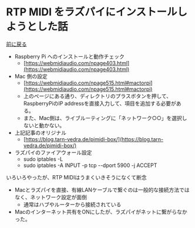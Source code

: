 # RTP MIDI をラズパイにインストールしようとした話

[前に戻る](raspi_main.md)

- Raspberry Pi へのインストールと動作チェック
    - [https://webmidiaudio.com/npage403.html](https://webmidiaudio.com/npage403.html)
- Mac 側の設定
    - [https://webmidiaudio.com/npage515.html#mactorpi](https://webmidiaudio.com/npage515.html#mactorpi)
    - 上のページにある通り、ディレクトリのプラスボタンを押して、RaspberryPiのIP addressを直接入力して、項目を追加する必要がある。
    - また、Mac側は、ライブルーティングに「ネットワーク○○」を選択しないと動かない。
- 上記記事のオリジナル
    - [https://blog.tarn-vedra.de/pimidi-box/](https://blog.tarn-vedra.de/pimidi-box/)
- ラズパイのファイアウォール設定
    - sudo iptables -L
    - sudo iptables -A INPUT -p tcp --dport 5900 -j ACCEPT

いろいろやったが、RTP MIDIはうまくいきそうになくて断念
* Macとラズパイを直接、有線LANケーブルで繋ぐのは一般的な接続方法ではなく、ネットワーク設定が面倒
    - 通常はハブやルーターから接続されている
* Macのインターネット共有をONにしたが、ラズパイがネットに繋がらなかった。


